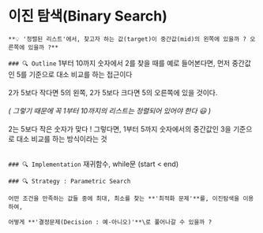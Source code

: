 
이진 탐색(Binary Search)
===

``` 
**💡 '정렬된 리스트'에서, 찾고자 하는 값(target)이 중간값(mid)의 왼쪽에 있을까 ? 오른쪽에 있을까 ?** 
```


```### 🔍 Outline```
1부터 10까지 숫자에서 2를 찾을 때를 예로 들어본다면,  먼저 중간값인 5를 기준으로 대소 비교를 하는 접근이다<br><br>
2가 5보다 작다면 5의 왼쪽, 2가 5보다 크다면 5의 오른쪽에 있을 것이다. <br><br>
_( 그렇기 때문에 꼭 1부터 10까지의 리스트는 정렬되어 있어야 한다 😃 )_<br><br>
2는 5보다 작은 숫자가 맞다 ! 그렇다면, 1부터 5까지 숫자에서의 중간값인 3을 기준으로 대소 비교를 하는 방식이라는 것 <br><br>





```### 🔍 Implementation```
재귀함수, while문 (start < end)


```### 🔍 Strategy : Parametric Search```
```
어떤 조건을 만족하는 값들 중에 최대, 최소를 찾는 **'최적화 문제'**를, 이진탐색을 이용하여,

어떻게 **'결정문제(Decision : 예-아니오)'**\로 풀어나갈 수 있을까 ?
```


